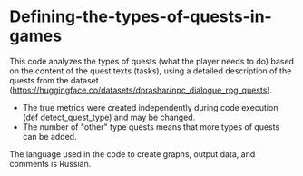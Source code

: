 # Defining-the-types-of-quests-in-games
This code analyzes the types of quests (what the player needs to do) based on the content of the quest texts (tasks), using a detailed description of the quests from the dataset (https://huggingface.co/datasets/dprashar/npc_dialogue_rpg_quests).


* The true metrics were created independently during code execution (def detect_quest_type) and may be changed.
* The number of "other" type quests means that more types of quests can be added.

The language used in the code to create graphs, output data, and comments is Russian.
